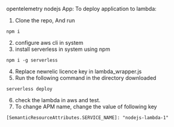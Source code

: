 opentelemetry nodejs App:
To deploy application to lambda:
 1. Clone the repo, And run 
 ```
 npm i
 ```
 2. configure aws cli in system
 3. install serverless in system using npm
 ```
 npm i -g serverless
 ```
 4. Replace newrelic licence key in lambda_wrapper.js
 5. Run the following command in the directory downloaded
 ```
 serverless deploy 
 ```
 6. check the lambda in aws and test.
 7. To change APM name, change the value of following key
 ```
 [SemanticResourceAttributes.SERVICE_NAME]: "nodejs-lambda-1"
 ```